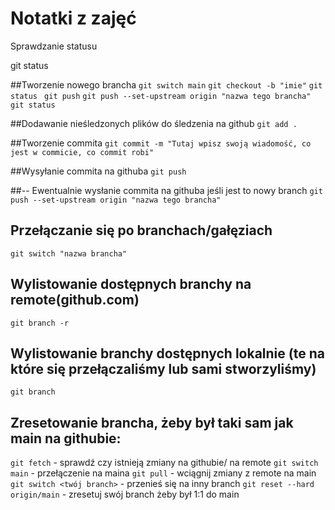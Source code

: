 # Notatki z zajęć
Sprawdzanie statusu

git status

##Tworzenie nowego brancha 
`git switch main` 
`git checkout -b "imie"` 
`git status `
`git push` 
`git push --set-upstream origin "nazwa tego brancha"` 
`git status `


##Dodawanie nieśledzonych plików do śledzenia  na github 
`git add .` 

##Tworzenie commita
`git commit -m "Tutaj wpisz swoją wiadomość, co jest w commicie, co commit robi"` 

##Wysyłanie commita na githuba 
`git push` 

##-- Ewentualnie wysłanie commita na githuba jeśli jest to nowy branch 
`git push --set-upstream origin "nazwa tego brancha"` 

## Przełączanie się po branchach/gałęziach
`git switch "nazwa brancha"`

## Wylistowanie dostępnych branchy na remote(github.com)
`git branch -r` 

## Wylistowanie branchy dostępnych lokalnie (te na które się przełączaliśmy lub sami stworzyliśmy)
`git branch`

## Zresetowanie brancha, żeby był taki sam jak main na githubie:
`git fetch` - sprawdź czy istnieją zmiany na githubie/ na remote
`git switch main` - przełączenie na maina
`git pull` - wciągnij zmiany z remote na main
`git switch <twój branch>` - przenieś się na inny branch 
`git reset --hard origin/main` - zresetuj swój branch żeby był 1:1 do main


